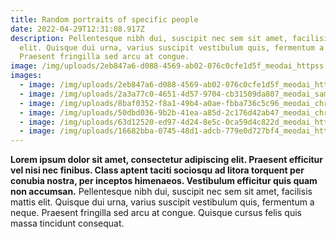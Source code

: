 ```yaml
---
title: Random portraits of specific people
date: 2022-04-29T12:31:08.917Z
description: Pellentesque nibh dui, suscipit nec sem sit amet, facilisis mattis
  elit. Quisque dui urna, varius suscipit vestibulum quis, fermentum a neque.
  Praesent fringilla sed arcu at congue.
image: /img/uploads/2eb847a6-d088-4569-ab02-076c0cfe1d5f_meodai_httpss.mj.runjnjz0g__donald_trump_but_swiss.png
images:
  - image: /img/uploads/2eb847a6-d088-4569-ab02-076c0cfe1d5f_meodai_httpss.mj.runjnjz0g__donald_trump_but_swiss.png
  - image: /img/uploads/2a3a77c0-4651-4d57-9704-cb31509da807_meodai_samir_the_vampire_living_in_front_of_his_computer_featured_on_artstation_lots_of_details.png
  - image: /img/uploads/8baf0352-f8a1-49b4-a0ae-fbba736c5c96_meodai_christoph_widauer_is_a_art_director.png
  - image: /img/uploads/50dbd036-9b2b-41ea-a85d-2c176d42ab47_meodai_christoph_widauer_is_a_art_director.png
  - image: /img/uploads/63d12520-ed97-4d24-8e5c-0ca59d4c822d_meodai_httpss.mj.runfj0n4k__httpss.mj.run7utqh0__httpss.mj.run5fr1p9.png
  - image: /img/uploads/16682bba-0745-48d1-adcb-779e0d727bf4_meodai_httpss.mj.run6oqdmc__samir_the_vampire_living_in_front_of_his_computer_featured_on_artstation_lots_o.png
---
```

**Lorem ipsum dolor sit amet, consectetur adipiscing elit. Praesent efficitur vel nisi nec finibus. Class aptent taciti sociosqu ad litora torquent per conubia nostra, per inceptos himenaeos. Vestibulum efficitur quis quam non accumsan.** Pellentesque nibh dui, suscipit nec sem sit amet, facilisis mattis elit. Quisque dui urna, varius suscipit vestibulum quis, fermentum a neque. Praesent fringilla sed arcu at congue. Quisque cursus felis quis massa tincidunt consequat.